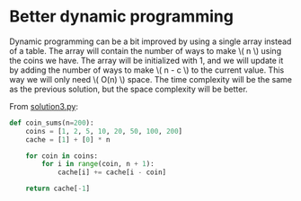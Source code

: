 # Better dynamic programming

Dynamic programming can be a bit improved by using a single array instead of a
table. The array will contain the number of ways to make \\( n \\) using the
coins we have. The array will be initialized with 1, and we will update it by
adding the number of ways to make \\( n - c \\) to the current value. This way
we will only need \\( O(n) \\) space. The time complexity will be the same
as the previous solution, but the space complexity will be better.

From [solution3.py](https://github.com/TurtleSmoke/Project-Euler/blob/main/problems/problem_0031/solution3.py):

```python
def coin_sums(n=200):
    coins = [1, 2, 5, 10, 20, 50, 100, 200]
    cache = [1] + [0] * n

    for coin in coins:
        for i in range(coin, n + 1):
            cache[i] += cache[i - coin]

    return cache[-1]
```
